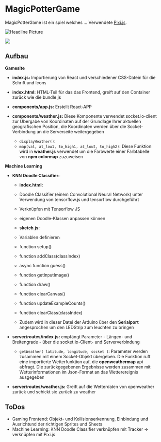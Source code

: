 # MagicPotterGame

MagicPotterGame ist ein spiel welches ...
Verwendete [Pixi.js](https://www.pixijs.com).

![Headline Picture](screenshot1.png)

[![](http://img.youtube.com/vi/ya_6I9IVMzY/0.jpg)](http://www.youtube.com/watch?v=ya_6I9IVMzY "")


## Aufbau

**Gamesite**
* **index.js:** Importierung von React und verschiedener CSS-Datein für die Schrift und Icons

* **index.html:** HTML-Teil für das das Frontend, greift auf den Container zurück wie die bundle.js

* **components/app.js:** Erstellt React-APP

* **components/weather.js:** Diese Komponente verwendet socket.io-client zur Übergabe von Koordinaten auf der Grundlage Ihrer aktuellen geografischen Position, die Koordinaten werden über die Socket-Verbindung an die Serverseite weitergegeben
  * `displayWeather()`:
  * `map(val, at_low1, to_high1, at_low2, to_high2)`: Diese Funktion wird in **weather.js** verwendet um die Farbwerte einer Farbtabelle von **npm colormap** zuzuweisen
  

**Machine Learning**
* **KNN Doodle Classifier:**
  * **index.html:**
   * Doodle Classifier (einem Convolutional Neural Network) unter Verwendung von tensorflow.js und tensorflow durchgeführt
   * Verknüpfen mit Tensorflow JS
   * eigenen Doodle-Klassen anpassen können
  * **sketch.js:**
   * Variablen definieren
   * function setup()
   * function addClass(classIndex)
   * async function guess()
   * function getInputImage()
   * function draw()
   * function clearCanvas()
   * function updateExampleCounts()
   * function clearClass(classIndex)


  * Zudem wird in dieser Datei der Arduino über den **Serialport** angesprochen um den LEDStrip zum leuchten zu bringen
   
* **server/routes/index.js:** empfängt Parameter - Längen- und Breitengrade - über die socket.io-Client- und Serververbindung
  * `getWeather( latitude, longitude, socket )`: Parameter werden zusammen mit einem Socket-Objekt übergeben. Die Funktion ruft eine importierte Wetterfunktion auf, die **openweathermap** api abfragt. Die zurückgegebenen Ergebnisse werden zusammen mit Wetterinformationen im Json-Format an das Wetterereignis ausgegeben      
    
* **server/routes/weather.js:** Greift auf die Wetterdaten von openweather zurück und schickt sie zurück zu weather   


## ToDos
* Gaming Frontend: Objekt- und Kollisionserkennung, Einbindung und Ausrichtund der richtigen Sprites und Sheets
* Machine Learning: KNN Doodle Classifier verknüpfen mit Tracker → verknüpfen mit Pixi.js
